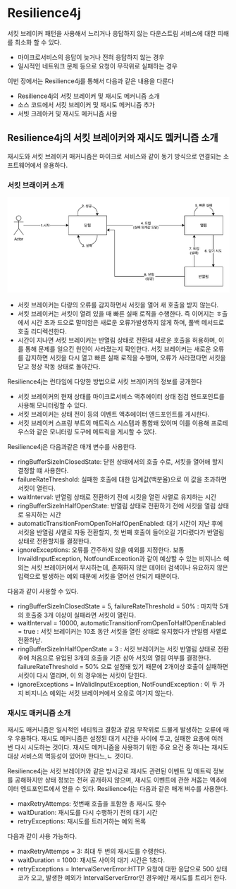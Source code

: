 # Resilience4j

서킷 브레이커 패턴을 사용해서 느리거나 응답하지 않는 다운스트림 서비스에 대한 피해를 최소화 할 수 있다. 

* 마이크로서비스의 응답이 늦거나 전혀 응답하지 않는 경우
* 일시적인 네트워크 문제 등으로 요청이 무작위로 실패하는 경우

이번 장에서는 Resilience4j를 통해서 다음과 같은 내용을 다룬다

* Resilience4j의 서킷 브레이커 및 재시도 메커니즘 소개
* 소스 코드에서 서킷 브레이커 및 재시도 메커니즘 추가
* 서빗 크레아커 및 재시도 메커니즘 사용

## Resilience4j의 서킷 브레이커와 재시도 멬커니즘 소개

재시도와 서킷 브레이커 매커니즘은 마이크로 서비스와 같이 동기 방식으로 연결되는 소프트웨어에서 유용하다.

### 서킷 브래이커 소개

![](images/Resilience4j-1.png)

* 서킷 브레이커는 다량의 오류를 감지하면서 서킷을 열어 새 호출을 받지 않는다.
* 서킷 브레이커는 서킷이 열려 있을 때 빠른 실패 로직을 수행한다. 즉 이어지는 ㅎ출에서 시간 초과 드으로 말미암은 새로운 오류가발생하지 않게 하며, 풀백 메서드로 호출 리디렉션한다.
* 시간이 지나면 서킷 브레이커는 반열림 상태로 전환돼 새로운 호출을 허용하며, 이를 통해 문제를 일으킨 원인이 사라졌는지 확인한다. 서킷 브레이커는 새로운 오류를 감지하면 서킷을 다시 열고 빠른 실패 로직을 수행며, 오류가 사라졌다면 서킷을 닫고 정상 작동 상태로 돌아간다.


Resilience4j는 런타임에 다양한 방법으로 서킷 브레이커의 정보를 공개한다
* 서킷 브레이커의 현재 상태를 마이크로서비스 액추에이터 상태 점검 엔드포인트를 사용해 모니터링할 수 있다.
* 서킷 브레이커는 상태 전이 등의 이벤트 액추에이터 엔드포인트를 게시한다.
* 서킷 브레이커 스프링 부트의 매트릭스 시스템과 통합돼 있이며 이를 이용해 프로테우스와 같은 모니터링 도구에 메트릭을 게시할 수 있다.

Resilience4j은 다음과같은 매개 변수를 사용한다.

* ringBufferSizeInClosedState: 닫힌 상태에서의 호출 수로, 서킷을 열어애 할지 결정할 떄 사용한다.
* failureRateThreshold: 실패한 호출에 대한 임계값(백분율)으로 이 값을 초과하면 서킷이 열린다.
* waitInterval: 반열림 상태로 전환하기 전에 시킷을 열린 사앹로 유지하는 시간
* ringBufferSizeInHalfOpenState: 반열림 상태로 전환하기 전에 서킷을 열림 상태로 유지하는 시간
* automaticTransitionFromOpenToHalfOpenEnabled: 대기 시간이 지난 후에 서킷을 반열림 사앹로 자동 전환할지, 첫 번째 호출이 들어오길 기다렸다가 반열림 상태로 전환할지를 결정한다.
* ignoreExceptions: 오류를 간주하지 않을 예외를 지정한다. 보통 InvaildInputException, NotfoundExceotion과 같이 예상할 수 있는 비지니스 예외는 서킷 브레이커에서 무시하는데, 존재하지 않은 데이터 검색이나 유요하지 않은 입력으로 발생하는 예외 때문에 서킷을 열어선 안되기 때문이다.

다음과 같이 사용할 수 있다.

* ringBufferSizeInClosedState = 5, failureRateThreshold = 50% : 마지막 5개의 호출중 3개 이상이 실패라면 서킷이 열린다.
* waitInterval = 10000, automaticTransitionFromOpenToHalfOpenEnabled = true : 서킷 브레이커는 10초 동안 서킷을 열린 상태로 유지했다가 반일렴 사앹로 전환하낟.
* ringBufferSizeInHalfOpenState = 3 : 서킷 브레이커는 서킷 반열림 상태로 전환 후에 처음으로 유입된 3개의 호출을 기준 삼아 서킷의 열림 여부를 결정한다. failureRateThreshold = 50% 으로 설정돼 있기 때문에 2개이상 호출이  실패하면 서킷이 다시 열리며, 이 외 경우에는 서킷이 닫힌다.
* ignoreExceptions = InValidInputException, NotFoundException : 이 두 가지 비지니스 예외는 서킷 브레이커에서 오유로 여기지 않는다.

### 재시도 매커니즘 소개

재시도 매커니즘은 일시적인 네티워크 결함과 같음 무작위로 드물게 발생하는 오류에 매우 우용하다. 재시도 메커니즘은 설정된 대기 시간을 사이에 두고, 실패한 요총에 여러 번 다시 시도하는 것이다. 재시도 메커니즘을 사용하기 위한 주요 요건 중 하나는 재시도 대상 서비스의 멱등성이 있어야 한다느,ㄴ 것이다.

Resilience4j는 서킷 브레이커와 같은 방시긍로 재시도 관련된 이벤트 및 메트릭 정보를 공해하지만 상태 정보는 전혀 공개하지 않으며, 재시도 이벤트에 관한 저옵는 액추에이터 엔드포인트에서 얻을 수 있다. Resilience4j는 다음과 같은 매개 벼수를 사용한다.

* maxRetryAttemps: 첫번째 호출을 포함한 총 재시도 횟수
* waitDuration: 재시도를 다시 수행하기 전의 대기 시간
* retryExceptions: 재시도를 트러거하는 예외 목록

다음과 같이 사용 가능하다.

* maxRetryAttemps = 3: 최대 두 번의 재시도를 수랭한다.
* waitDuration = 1000: 재시도 사이의 대기 시간은 1초다.
* retryExceptions = IntervalServerError:HTTP 요청에 대한 응답으로 500 상태 코가 오고, 발생한 예외가 IntervalServerError인 경우에만 재시도를 트리거 한다.


## 